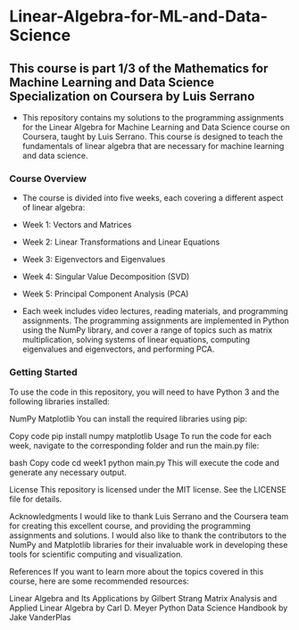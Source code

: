 # Linear-Algebra-for-ML-and-Data-Science

## This course is part 1/3 of the Mathematics for Machine Learning and Data Science Specialization on Coursera by Luis Serrano

* This repository contains my solutions to the programming assignments for the Linear Algebra for Machine Learning and Data Science course on Coursera, taught by Luis Serrano. This course is designed to teach the fundamentals of linear algebra that are necessary for machine learning and data science.

### Course Overview
* The course is divided into five weeks, each covering a different aspect of linear algebra:

* Week 1: Vectors and Matrices
* Week 2: Linear Transformations and Linear Equations
* Week 3: Eigenvectors and Eigenvalues
* Week 4: Singular Value Decomposition (SVD)
* Week 5: Principal Component Analysis (PCA)

* Each week includes video lectures, reading materials, and programming assignments. The programming assignments are implemented in Python using the NumPy library, and cover a range of topics such as matrix multiplication, solving systems of linear equations, computing eigenvalues and eigenvectors, and performing PCA.

### Getting Started
To use the code in this repository, you will need to have Python 3 and the following libraries installed:

NumPy
Matplotlib
You can install the required libraries using pip:

Copy code
pip install numpy matplotlib
Usage
To run the code for each week, navigate to the corresponding folder and run the main.py file:

bash
Copy code
cd week1
python main.py
This will execute the code and generate any necessary output.

License
This repository is licensed under the MIT license. See the LICENSE file for details.

Acknowledgments
I would like to thank Luis Serrano and the Coursera team for creating this excellent course, and providing the programming assignments and solutions. I would also like to thank the contributors to the NumPy and Matplotlib libraries for their invaluable work in developing these tools for scientific computing and visualization.

References
If you want to learn more about the topics covered in this course, here are some recommended resources:

Linear Algebra and Its Applications by Gilbert Strang
Matrix Analysis and Applied Linear Algebra by Carl D. Meyer
Python Data Science Handbook by Jake VanderPlas

